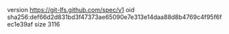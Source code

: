 version https://git-lfs.github.com/spec/v1
oid sha256:def66d2d831bd3f47373ae65090e7e313e14daa88d8b4769c4f95f6fec1e39af
size 3116
